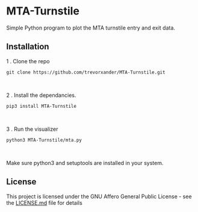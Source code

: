# MTA-Turnstile
Simple Python program to plot the MTA turnstile entry and exit data.
<br>
## Installation

1 . Clone the repo 
```
git clone https://github.com/trevorxander/MTA-Turnstile.git
```

<br>

2 . Install the dependancies.

```
pip3 install MTA-Turnstile
```
<br>

3 . Run the visualizer

```
python3 MTA-Turnstile/mta.py
```
<br>



Make sure python3 and setuptools are installed in your system.

## License

This project is licensed under the GNU Affero General Public License - see the [LICENSE.md](LICENSE.md) file for details
